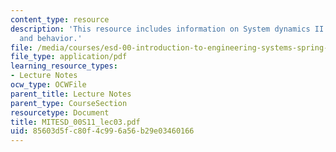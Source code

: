 ```yaml
---
content_type: resource
description: 'This resource includes information on System dynamics II: system structure
  and behavior.'
file: /media/courses/esd-00-introduction-to-engineering-systems-spring-2011/85603d5fc80f4c996a56b29e03460166_MITESD_00S11_lec03.pdf
file_type: application/pdf
learning_resource_types:
- Lecture Notes
ocw_type: OCWFile
parent_title: Lecture Notes
parent_type: CourseSection
resourcetype: Document
title: MITESD_00S11_lec03.pdf
uid: 85603d5f-c80f-4c99-6a56-b29e03460166
---
```


